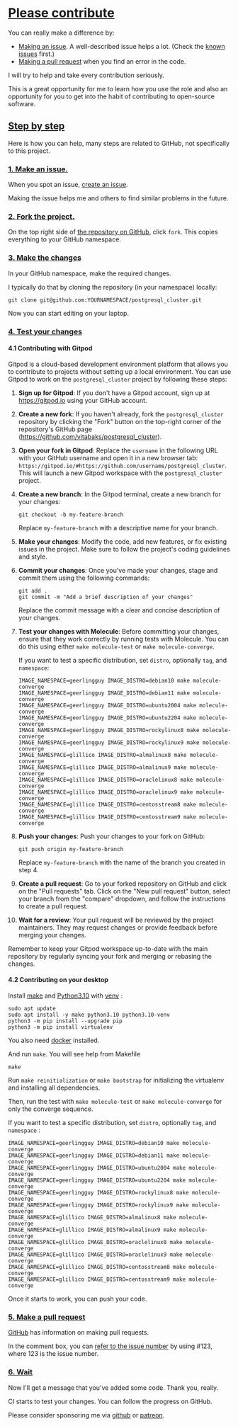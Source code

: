 # [Please contribute](#please-contribute)

You can really make a difference by:

- [Making an issue](https://help.github.com/articles/creating-an-issue/). A well-described issue helps a lot. (Check the [known issues](https://github.com/search?q=user%3Avitabaks+is%3Aissue+state%3Aopen) first.)
- [Making a pull request](https://docs.github.com/fr/pull-requests/collaborating-with-pull-requests/proposing-changes-to-your-work-with-pull-requests/creating-a-pull-request) when you find an error in the code.

I will try to help and take every contribution seriously.

This is a great opportunity for me to learn how you use the role and also an opportunity for you to get into the habit of contributing to open-source software.

## [Step by step](#step-by-step)

Here is how you can help, many steps are related to GitHub, not specifically to this project.

### [1. Make an issue.](#1-make-an-issue)

When you spot an issue, [create an issue](https://github.com/vitabaks/postgresql_cluster/issues).

Making the issue helps me and others to find similar problems in the future.

### [2. Fork the project.](#2-fork-the-project)

On the top right side of [the repository on GitHub](https://github.com/vitabaks/postgresql_cluster), click `fork`. This copies everything to your GitHub namespace.

### [3. Make the changes](#3-make-the-changes)

In your GitHub namespace, make the required changes.

I typically do that by cloning the repository (in your namespace) locally:

```
git clone git@github.com:YOURNAMESPACE/postgresql_cluster.git
```

Now you can start editing on your laptop.

### [4. Test your changes](#4-optionally-test-your-changes)


#### 4.1 Contributing with Gitpod

Gitpod is a cloud-based development environment platform that allows you to contribute to projects without setting up a local environment. You can use Gitpod to work on the `postgresql_cluster` project by following these steps:

1. **Sign up for Gitpod**: If you don't have a Gitpod account, sign up at https://gitpod.io using your GitHub account.

2. **Create a new fork**: If you haven't already, fork the `postgresql_cluster` repository by clicking the "Fork" button on the top-right corner of the repository's GitHub page (https://github.com/vitabaks/postgresql_cluster).

3. **Open your fork in Gitpod**: Replace the `username` in the following URL with your GitHub username and open it in a new browser tab: `https://gitpod.io/#https://github.com/username/postgresql_cluster`. This will launch a new Gitpod workspace with the `postgresql_cluster` project.

4. **Create a new branch**: In the Gitpod terminal, create a new branch for your changes:

   ```
   git checkout -b my-feature-branch
   ```

   Replace `my-feature-branch` with a descriptive name for your branch.

5. **Make your changes**: Modify the code, add new features, or fix existing issues in the project. Make sure to follow the project's coding guidelines and style.

6. **Commit your changes**: Once you've made your changes, stage and commit them using the following commands:

   ```
   git add .
   git commit -m "Add a brief description of your changes"
   ```

   Replace the commit message with a clear and concise description of your changes.

7. **Test your changes with Molecule**: Before committing your changes, ensure that they work correctly by running tests with Molecule. You can do this using either `make molecule-test` or `make molecule-converge`.

   If you want to test a specific distribution, set `distro`, optionally `tag`, and `namespace`:

   ```
   IMAGE_NAMESPACE=geerlingguy IMAGE_DISTRO=debian10 make molecule-converge
   IMAGE_NAMESPACE=geerlingguy IMAGE_DISTRO=debian11 make molecule-converge
   IMAGE_NAMESPACE=geerlingguy IMAGE_DISTRO=ubuntu2004 make molecule-converge
   IMAGE_NAMESPACE=geerlingguy IMAGE_DISTRO=ubuntu2204 make molecule-converge
   IMAGE_NAMESPACE=geerlingguy IMAGE_DISTRO=rockylinux8 make molecule-converge
   IMAGE_NAMESPACE=geerlingguy IMAGE_DISTRO=rockylinux9 make molecule-converge
   IMAGE_NAMESPACE=glillico IMAGE_DISTRO=almalinux8 make molecule-converge
   IMAGE_NAMESPACE=glillico IMAGE_DISTRO=almalinux9 make molecule-converge
   IMAGE_NAMESPACE=glillico IMAGE_DISTRO=oraclelinux8 make molecule-converge
   IMAGE_NAMESPACE=glillico IMAGE_DISTRO=oraclelinux9 make molecule-converge
   IMAGE_NAMESPACE=glillico IMAGE_DISTRO=centosstream8 make molecule-converge
   IMAGE_NAMESPACE=glillico IMAGE_DISTRO=centosstream9 make molecule-converge
   ```

8. **Push your changes**: Push your changes to your fork on GitHub:

   ```
   git push origin my-feature-branch
   ```

   Replace `my-feature-branch` with the name of the branch you created in step 4.

9. **Create a pull request**: Go to your forked repository on GitHub and click on the "Pull requests" tab. Click on the "New pull request" button, select your branch from the "compare" dropdown, and follow the instructions to create a pull request.

10. **Wait for a review**: Your pull request will be reviewed by the project maintainers. They may request changes or provide feedback before merging your changes.

Remember to keep your Gitpod workspace up-to-date with the main repository by regularly syncing your fork and merging or rebasing the changes.

#### 4.2 Contributing on your desktop

Install [make](https://www.gnu.org/software/make/) and [Python3.10](https://www.python.org/) with [venv](https://packaging.python.org/en/latest/guides/installing-using-pip-and-virtual-environments/) :

```
sudo apt update
sudo apt install -y make python3.10 python3.10-venv
python3 -m pip install --upgrade pip
python3 -m pip install virtualenv
```

You also need [docker](https://docs.docker.com/engine/install/ubuntu/) installed.

And run `make`. You will see help from Makefile

```
make
```

Run `make reinitialization` or `make bootstrap` for initializing the virtualenv and installing all dependencies.

Then, run the test with `make molecule-test` or `make molecule-converge` for only the converge sequence.

If you want to test a specific distribution, set `distro`, optionally `tag`, and `namespace` :

```
IMAGE_NAMESPACE=geerlingguy IMAGE_DISTRO=debian10 make molecule-converge
IMAGE_NAMESPACE=geerlingguy IMAGE_DISTRO=debian11 make molecule-converge
IMAGE_NAMESPACE=geerlingguy IMAGE_DISTRO=ubuntu2004 make molecule-converge
IMAGE_NAMESPACE=geerlingguy IMAGE_DISTRO=ubuntu2204 make molecule-converge
IMAGE_NAMESPACE=geerlingguy IMAGE_DISTRO=rockylinux8 make molecule-converge
IMAGE_NAMESPACE=geerlingguy IMAGE_DISTRO=rockylinux9 make molecule-converge
IMAGE_NAMESPACE=glillico IMAGE_DISTRO=almalinux8 make molecule-converge
IMAGE_NAMESPACE=glillico IMAGE_DISTRO=almalinux9 make molecule-converge
IMAGE_NAMESPACE=glillico IMAGE_DISTRO=oraclelinux8 make molecule-converge
IMAGE_NAMESPACE=glillico IMAGE_DISTRO=oraclelinux9 make molecule-converge
IMAGE_NAMESPACE=glillico IMAGE_DISTRO=centosstream8 make molecule-converge
IMAGE_NAMESPACE=glillico IMAGE_DISTRO=centosstream9 make molecule-converge
```
Once it starts to work, you can push your code.

### [5. Make a pull request](#5-make-a-pull-request)

[GitHub](https://help.github.com/en/github/collaborating-with-issues-and-pull-requests/creating-a-pull-request-from-a-fork) has information on making pull requests.

In the comment box, you can [refer to the issue number](https://help.github.com/en/github/writing-on-github/autolinked-references-and-urls) by using #123, where 123 is the issue number.

### [6. Wait](#6-wait)

Now I'll get a message that you've added some code. Thank you, really.

CI starts to test your changes. You can follow the progress on GitHub.

Please consider sponsoring me via [github](https://github.com/sponsors/vitabaks) or [patreon](https://patreon.com/vitabaks).